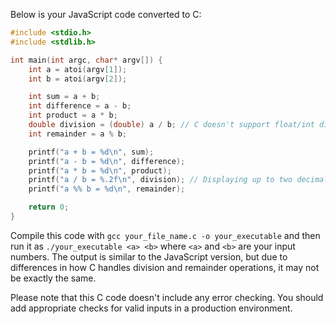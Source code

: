 Below is your JavaScript code converted to C:

```c
#include <stdio.h>
#include <stdlib.h>

int main(int argc, char* argv[]) {
    int a = atoi(argv[1]);
    int b = atoi(argv[2]);

    int sum = a + b;
    int difference = a - b;
    int product = a * b;
    double division = (double) a / b; // C doesn't support float/int division, so we need to cast one of the operands to double
    int remainder = a % b;

    printf("a + b = %d\n", sum);
    printf("a - b = %d\n", difference);
    printf("a * b = %d\n", product);
    printf("a / b = %.2f\n", division); // Displaying up to two decimal places for the division result
    printf("a %% b = %d\n", remainder);

    return 0;
}
```
Compile this code with `gcc your_file_name.c -o your_executable` and then run it as `./your_executable <a> <b>` where `<a>` and `<b>` are your input numbers. The output is similar to the JavaScript version, but due to differences in how C handles division and remainder operations, it may not be exactly the same.

Please note that this C code doesn't include any error checking. You should add appropriate checks for valid inputs in a production environment.
